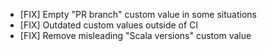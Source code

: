 - [FIX] Empty "PR branch" custom value in some situations
- [FIX] Outdated custom values outside of CI
- [FIX] Remove misleading "Scala versions" custom value